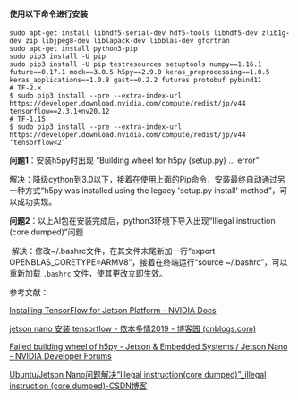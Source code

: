 #### 使用以下命令进行安装

```
sudo apt-get install libhdf5-serial-dev hdf5-tools libhdf5-dev zlib1g-dev zip libjpeg8-dev liblapack-dev libblas-dev gfortran
sudo apt-get install python3-pip
sudo pip3 install -U pip
sudo pip3 install -U pip testresources setuptools numpy==1.16.1 future==0.17.1 mock==3.0.5 h5py==2.9.0 keras_preprocessing==1.0.5 keras_applications==1.0.8 gast==0.2.2 futures protobuf pybind11
# TF-2.x
$ sudo pip3 install --pre --extra-index-url https://developer.download.nvidia.com/compute/redist/jp/v44 tensorflow==2.3.1+nv20.12
# TF-1.15
$ sudo pip3 install --pre --extra-index-url https://developer.download.nvidia.com/compute/redist/jp/v44 ‘tensorflow<2’
```

**问题1**：安装h5py时出现 “Building wheel for h5py (setup.py) ... error”

​		解决：降级cython到3.0以下，接着在使用上面的Pip命令，安装最终自动通过另一种方式“h5py was installed using the legacy 'setup.py install' method”，可以成功实现。

**问题2**：以上AI包在安装完成后，python3环境下导入出现“Illegal instruction (core dumped)”问题

​		解决：修改~/.bashrc文件，在其文件末尾新加一行“export OPENBLAS_CORETYPE=ARMV8”，接着在终端运行“source ~/.bashrc”，可以重新加载 `.bashrc` 文件，使其更改立即生效。



参考文献：

[Installing TensorFlow for Jetson Platform - NVIDIA Docs](https://docs.nvidia.com/deeplearning/frameworks/install-tf-jetson-platform/index.html#troubleshooting)

[jetson nano 安装 tensorflow - 侬本多情2019 - 博客园 (cnblogs.com)](https://www.cnblogs.com/ydthu/p/14965755.html)

[Failed building wheel of h5py - Jetson & Embedded Systems / Jetson Nano - NVIDIA Developer Forums](https://forums.developer.nvidia.com/t/failed-building-wheel-of-h5py/263322)

[Ubuntu/Jetson Nano问题解决“Illegal instruction(core dumped)”_illegal instruction (core dumped)-CSDN博客](https://blog.csdn.net/LYiiiiiii/article/details/119133826)

